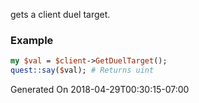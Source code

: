 gets a client duel target.
### Example

```perl
my $val = $client->GetDuelTarget();
quest::say($val); # Returns uint
```


Generated On 2018-04-29T00:30:15-07:00